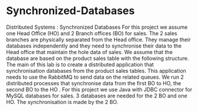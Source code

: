 # Synchronized-Databases
Distributed Systems : Synchronized Databases
For this project we assume one Head Office (HO) and 2 Branch offices (BO) for sales. The 2 sales branches are physically separated from the Head office.
They manage their databases independently and they need to synchronise their data to the Head office that maintain the hole data of sales. We assume that
the database are based on the product sales table with the following structure.
The main of this lab is to create a distributed application that synchronisation databases from the product sales tables. This application needs to use 
the RabbitMQ to send data on the related queues. We run 2 distributed processes that synchronise data from the first BO to HO, the second BO to the HO .
For this project we use Java with JDBC connector for MySQL databases for sales. 
3 databases are needed for the 2 BO and one HO. The synchronisation is made by the 2 BO.
